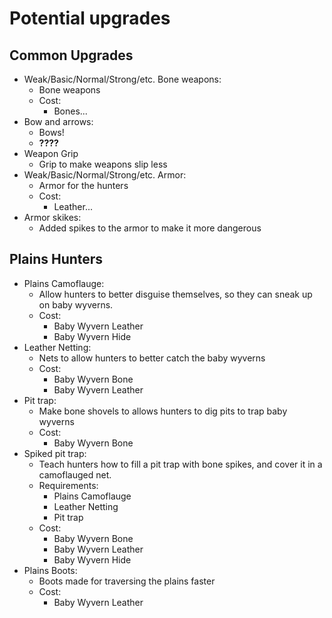 # Potential upgrades

## Common Upgrades

- Weak/Basic/Normal/Strong/etc. Bone weapons:
  - Bone weapons
  - Cost:
    - Bones...
- Bow and arrows:
  - Bows!
  - **????**
- Weapon Grip
  - Grip to make weapons slip less
- Weak/Basic/Normal/Strong/etc. Armor:
  - Armor for the hunters
  - Cost:
    - Leather...
- Armor skikes:
  - Added spikes to the armor to make it more dangerous

## Plains Hunters

- Plains Camoflauge:
  - Allow hunters to better disguise themselves, so they can sneak up on baby wyverns.
  - Cost:
    - Baby Wyvern Leather
    - Baby Wyvern Hide
- Leather Netting:
  - Nets to allow hunters to better catch the baby wyverns
  - Cost:
    - Baby Wyvern Bone
    - Baby Wyvern Leather
- Pit trap:
  - Make bone shovels to allows hunters to dig pits to trap baby wyverns
  - Cost:
    - Baby Wyvern Bone
- Spiked pit trap:
  - Teach hunters how to fill a pit trap with bone spikes, and cover it in a camoflauged net.
  - Requirements:
    - Plains Camoflauge
    - Leather Netting
    - Pit trap
  - Cost:
    - Baby Wyvern Bone
    - Baby Wyvern Leather
    - Baby Wyvern Hide
- Plains Boots:
  - Boots made for traversing the plains faster
  - Cost:
    - Baby Wyvern Leather
